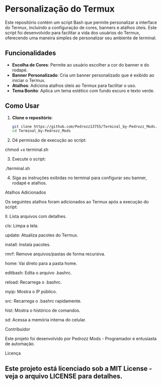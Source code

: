 # Personalização do Termux

Este repositório contém um script Bash que permite personalizar a interface do Termux, incluindo a configuração de cores, banners e atalhos úteis. Este script foi desenvolvido para facilitar a vida dos usuários do Termux, oferecendo uma maneira simples de personalizar seu ambiente de terminal.

## Funcionalidades

- **Escolha de Cores**: Permite ao usuário escolher a cor do banner e do rodapé.
- **Banner Personalizado**: Cria um banner personalizado que é exibido ao iniciar o Termux.
- **Atalhos**: Adiciona atalhos úteis ao Termux para facilitar o uso.
- **Tema Bonito**: Aplica um tema estético com fundo escuro e texto verde.

## Como Usar

1. **Clone o repositório**:
   ```bash
   git clone https://github.com/Pedrozz13755/Terminal_by-Pedrozz_Mods.git
   cd Terminal_by-Pedrozz_Mods

2. Dê permissão de execução ao script:

chmod +x terminal.sh


3. Execute o script:

./terminal.sh


4. Siga as instruções exibidas no terminal para configurar seu banner, rodapé e atalhos.



Atalhos Adicionados

Os seguintes atalhos foram adicionados ao Termux após a execução do script:

ll: Lista arquivos com detalhes.

cls: Limpa a tela.

update: Atualiza pacotes do Termux.

install: Instala pacotes.

rmrf: Remove arquivos/pastas de forma recursiva.

home: Vai direto para a pasta home.

editbash: Edita o arquivo .bashrc.

reload: Recarrega o .bashrc.

myip: Mostra o IP público.

src: Recarrega o .bashrc rapidamente.

hist: Mostra o histórico de comandos.

sd: Acessa a memória interna do celular.


Contribuidor

Este projeto foi desenvolvido por Pedrozz Mods - Programador e entusiasta de automação.

Licença

Este projeto está licenciado sob a MIT License - veja o arquivo LICENSE para detalhes.
----
